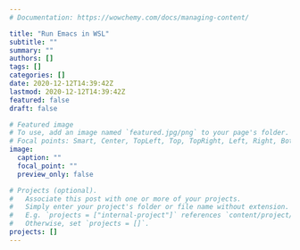 ```yaml
---
# Documentation: https://wowchemy.com/docs/managing-content/

title: "Run Emacs in WSL"
subtitle: ""
summary: ""
authors: []
tags: []
categories: []
date: 2020-12-12T14:39:42Z
lastmod: 2020-12-12T14:39:42Z
featured: false
draft: false

# Featured image
# To use, add an image named `featured.jpg/png` to your page's folder.
# Focal points: Smart, Center, TopLeft, Top, TopRight, Left, Right, BottomLeft, Bottom, BottomRight.
image:
  caption: ""
  focal_point: ""
  preview_only: false

# Projects (optional).
#   Associate this post with one or more of your projects.
#   Simply enter your project's folder or file name without extension.
#   E.g. `projects = ["internal-project"]` references `content/project/deep-learning/index.md`.
#   Otherwise, set `projects = []`.
projects: []
---
```

